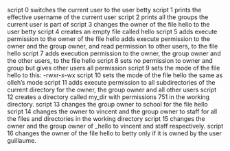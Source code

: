 script 0 switches the current user to the user betty
script 1 prints the effective username of the current user
script 2 prints all the groups the current user is part of
script 3 changes the owner of the file hello to the user betty
script 4 creates an empty file called hello
script 5 adds execute permission to the owner of the file hello
adds execute permission to the owner and the group owner, and read permission to other users, to the file hello
script 7 adds execution permission to the owner, the group owner and the other users, to the file hello
script 8 sets no permission to owner and group but gives other users all permission
script 9 sets the mode of the file hello to this: -rwxr-x-wx
script 10 sets the mode of the file hello the same as olleh’s mode
script 11 adds execute permission to all subdirectories of the current directory for the owner, the group owner and all other users
script 12 creates a directory called my_dir with permissions 751 in the working directory.
script 13 changes the group owner to school for the file hello
script 14 changes the owner to vincent and the group owner to staff for all the files and directories in the working directory
script 15 changes the owner and the group owner of _hello to vincent and staff respectively.
script 16 changes the owner of the file hello to betty only if it is owned by the user guillaume.
